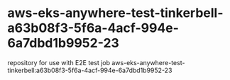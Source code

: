 # aws-eks-anywhere-test-tinkerbell-a63b08f3-5f6a-4acf-994e-6a7dbd1b9952-23
repository for use with E2E test job aws-eks-anywhere-test-tinkerbell:a63b08f3-5f6a-4acf-994e-6a7dbd1b9952-23
